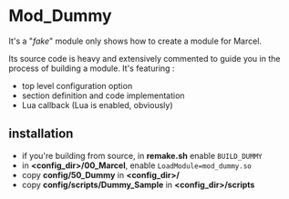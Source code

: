 # Mod_Dummy

It's a "*fake*" module only shows how to create a module for Marcel.

Its source code is heavy and extensively commented to guide you in the process of building a module.
It's featuring :
* top level configuration option
* section definition and code implementation
* Lua callback (Lua is enabled, obviously)

## installation 
* if you're building from source, in **remake.sh** enable `BUILD_DUMMY`
* in **<config_dir>/00_Marcel**, enable `LoadModule=mod_dummy.so`
* copy **config/50_Dummy** in **<config_dir>/**
* copy **config/scripts/Dummy_Sample** in **<config_dir>/scripts**
